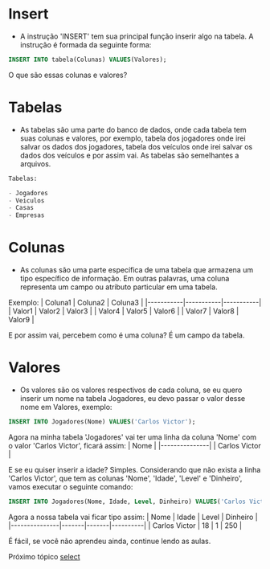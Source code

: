 # Insert
- A instrução 'INSERT' tem sua principal função inserir algo na tabela. A instrução é formada da seguinte forma:
```sql
INSERT INTO tabela(Colunas) VALUES(Valores);
```
O que são essas colunas e valores?

# Tabelas
- As tabelas são uma parte do banco de dados, onde cada tabela tem suas colunas e valores, por exemplo, tabela dos jogadores onde irei salvar os dados dos jogadores, tabela dos veículos onde irei salvar os dados dos veículos e por assim vai. As tabelas são semelhantes a arquivos.
```sql
Tabelas:

- Jogadores
- Veiculos
- Casas
- Empresas
```

# Colunas
- As colunas são uma parte específica de uma tabela que armazena um tipo específico de informação. Em outras palavras, uma coluna representa um campo ou atributo particular em uma tabela.

Exemplo:
| Coluna1	| Coluna2	| Coluna3	|
|-----------|-----------|-----------|
| Valor1	| Valor2	| Valor3	|
| Valor4	| Valor5	| Valor6	|
| Valor7	| Valor8	| Valor9	|

E por assim vai, percebem como é uma coluna? É um campo da tabela.

# Valores
- Os valores são os valores respectivos de cada coluna, se eu quero inserir um nome na tabela Jogadores, eu devo passar o valor desse nome em Valores, exemplo:
```sql
INSERT INTO Jogadores(Nome) VALUES('Carlos Victor');
```
Agora na minha tabela 'Jogadores' vai ter uma linha da coluna 'Nome' com o valor 'Carlos Victor', ficará assim:
| Nome          |
|---------------|
| Carlos Victor |

E se eu quiser inserir a idade? Simples. Considerando que não exista a linha 'Carlos Victor', que tem as colunas 'Nome', 'Idade', 'Level' e 'Dinheiro', vamos executar o seguinte comando:
```sql
INSERT INTO Jogadores(Nome, Idade, Level, Dinheiro) VALUES('Carlos Victor', 18, 1, 250);
```

Agora a nossa tabela vai ficar tipo assim:
| Nome          | Idade | Level | Dinheiro |
|---------------|-------|-------|----------|
| Carlos Victor | 18    | 1     | 250      |

É fácil, se você não aprendeu ainda, continue lendo as aulas.

Próximo tópico [select](https://github.com/CarlinCV/sqlite-tutorial/blob/main/Extra/select.md)